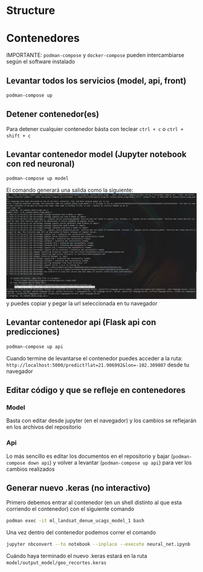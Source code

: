 # Structure

# Contenedores

IMPORTANTE: `podman-compose` y `docker-compose` pueden intercambiarse según el software instalado

## Levantar todos los servicios (model, api, front)
```bash
podman-compose up
```

## Detener contenedor(es)
Para detener cualquier contenedor básta con teclear `ctrl + c` o `ctrl + shift + c` 

## Levantar contenedor model (Jupyter notebook con red neuronal)
```bash
podman-compose up model
```
El comando generará una salida como la siguiente:
![podman-compose up model outut](./container-model.png "podman-compose up model output")
y puedes copiar y pegar la url seleccionada en tu navegador

## Levantar contenedor api (Flask api con predicciones)
```bash
podman-compose up api
```
Cuando termine de levantarse el contenedor puedes acceder a la ruta:
`http://localhost:5000/predict?lat=21.906992&lon=-102.309807`
desde tu navegador

## Editar código y que se refleje en contenedores
### Model
Basta con editar desde jupyter (en el navegador) y los cambios se reflejarán en los archivos del repositorio

### Api
Lo más sencillo es editar los documentos en el repositorio y bajar (`podman-compose down api`) y volver a levantar (`podman-compose up api`) para ver los cambios realizados

## Generar nuevo .keras (no interactivo)
Primero debemos entrar al contenedor (en un shell distinto al que esta corriendo el contenedor) con el siguiente comando
```bash
podman exec -it ml_landsat_denue_ucags_model_1 bash
```
Una vez dentro del contenedor podemos correr el comando
```bash
jupyter nbconvert --to notebook --inplace --execute neural_net.ipynb
```
Cuándo haya terminado el nuevo .keras estará en la ruta `model/output_model/geo_recortes.keras`

